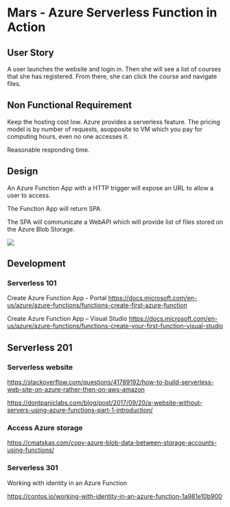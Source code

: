 # Mars - Azure Serverless Function in Action

## User Story
A user launches the website and login in. Then she will see a list of courses that she has registered. From there, she can click the course and navigate files.

## Non Functional Requirement 
Keep the hosting cost low. Azure provides a serverless feature. The pricing model is by number of requests, asopposite to VM which you pay for computing hours, even no one accesses it.

Reasonable responding time.

## Design
An Azure Function App with a HTTP trigger will expose an URL to allow a user to access.

The Function App will return SPA

The SPA will communicate a WebAPI which will provide list of files stored on the Azure Blob Storage. 

<img src="https://raw.githubusercontent.com/victorguo1/Mars/07f6c71e238ba5b58e17c4df70b1c4447b587aa2/Assets/Mars%20Site%20Architecture.jpg" ></img> 

## Development
### Serverless 101 
Create Azure Function App - Portal
https://docs.microsoft.com/en-us/azure/azure-functions/functions-create-first-azure-function

Create Azure Function App – Visual Studio
https://docs.microsoft.com/en-us/azure/azure-functions/functions-create-your-first-function-visual-studio

## Serverless 201
### Serverless website
https://stackoverflow.com/questions/41789192/how-to-build-serverless-web-site-on-azure-rather-then-on-aws-amazon

https://dontpaniclabs.com/blog/post/2017/09/20/a-website-without-servers-using-azure-functions-part-1-introduction/

### Access Azure storage
https://cmatskas.com/copy-azure-blob-data-between-storage-accounts-using-functions/

### Serverless 301
Working with identity in an Azure Function

https://contos.io/working-with-identity-in-an-azure-function-1a981e10b900

